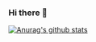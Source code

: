 ### Hi there 👋

[![Anurag's github stats](https://github-readme-stats.vercel.app/api?username=Goofy007)](https://github.com/Goofy007/github-readme-stats)


<!--
**Goofy007/Goofy007** is a ✨ _special_ ✨ repository because its `README.md` (this file) appears on your GitHub profile.

Here are some ideas to get you started:

- 🔭 I’m currently working on ...
- 🌱 I’m currently learning ...
- 👯 I’m looking to collaborate on ...
- 🤔 I’m looking for help with ...
- 💬 Ask me about ...
- 📫 How to reach me: ...
- 😄 Pronouns: ...
- ⚡ Fun fact: ...
-->


